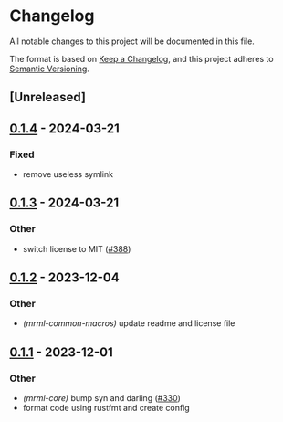 # Changelog
All notable changes to this project will be documented in this file.

The format is based on [Keep a Changelog](https://keepachangelog.com/en/1.0.0/),
and this project adheres to [Semantic Versioning](https://semver.org/spec/v2.0.0.html).

## [Unreleased]

## [0.1.4](https://github.com/jdrouet/mrml/compare/mrml-common-macros-v0.1.3...mrml-common-macros-v0.1.4) - 2024-03-21

### Fixed
- remove useless symlink

## [0.1.3](https://github.com/jdrouet/mrml/compare/mrml-common-macros-v0.1.2...mrml-common-macros-v0.1.3) - 2024-03-21

### Other
- switch license to MIT ([#388](https://github.com/jdrouet/mrml/pull/388))

## [0.1.2](https://github.com/jdrouet/mrml/compare/mrml-common-macros-v0.1.1...mrml-common-macros-v0.1.2) - 2023-12-04

### Other
- *(mrml-common-macros)* update readme and license file

## [0.1.1](https://github.com/jdrouet/mrml/compare/mrml-common-macros-v0.1.0...mrml-common-macros-v0.1.1) - 2023-12-01

### Other
- *(mrml-core)* bump syn and darling ([#330](https://github.com/jdrouet/mrml/pull/330))
- format code using rustfmt and create config
